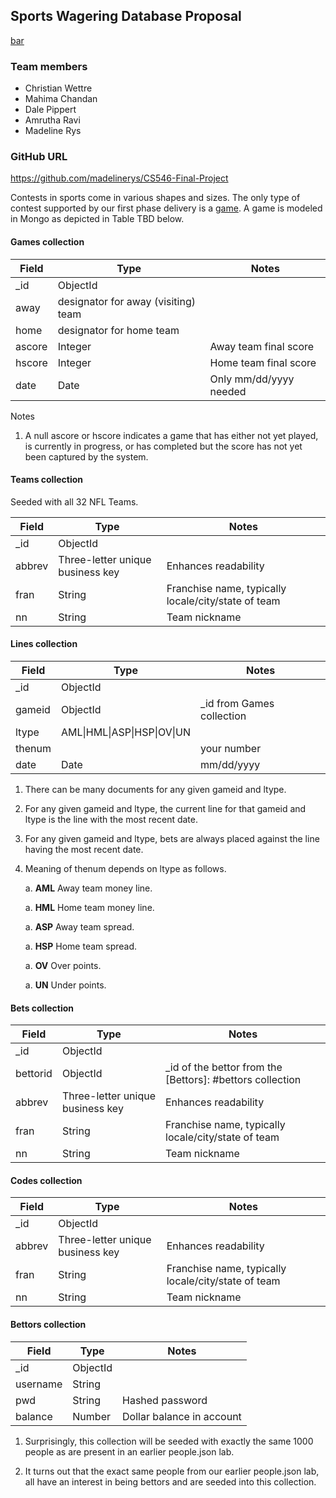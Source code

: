 ## Sports Wagering Database Proposal

[bar]

### Team members

- Christian Wettre
- Mahima Chandan
- Dale Pippert
- Amrutha Ravi
- Madeline Rys


### GitHub URL

https://github.com/madelinerys/CS546-Final-Project

Contests in sports come in various shapes and sizes. The only type of contest
supported by our first phase delivery is a <a href=#game>game</a>. A game is
modeled in Mongo as depicted in Table TBD below.

#### Games collection

<table>
  <thead>
    <tr>
      <th>Field</th><th>Type</th><th>Notes</th>
    </tr>
  </thead>
  <tbody>
    <tr>
      <td>_id</td>
      <td>ObjectId</td>
      <td></td>
    </tr>
    <tr>
      <td>away</td>
      <td>designator for away (visiting) team</td>
      <td></td>
    </tr>
    <tr>
      <td>home</td>
      <td>designator for home team</td>
      <td></td>
    </tr>
    <tr>
      <td>ascore</td>
      <td>Integer</td>
      <td>Away team final score</td>
    </tr>
    <tr>
      <td>hscore</td>
      <td>Integer</td>
      <td>Home team final score</td>
    </tr>
    <tr>
      <td>date</td>
      <td>Date</td>
      <td>Only mm/dd/yyyy needed</td>
    </tr>
  </tbody>
</table>

Notes

1. A null ascore or hscore indicates a game that has either not yet played, is currently 
in progress, or has completed but the score has not yet been captured by the system.

#### Teams collection
Seeded with all 32 NFL Teams.

<table>
  <thead>
    <tr>
      <th>Field</th><th>Type</th><th>Notes</th>
    </tr>
  </thead>
  <tbody>
    <tr>
      <td>_id</td>
      <td>ObjectId</td>
      <td></td>
    </tr>
    <tr>
      <td>abbrev</td>
      <td>Three-letter unique business key</td>
      <td>Enhances readability</td>
    </tr>
    <tr>
      <td>fran</td>
      <td>String</td>
      <td>Franchise name, typically locale/city/state of team</td>
    </tr>
    <tr>
      <td>nn</td>
      <td>String</td>
      <td>Team nickname</td>
    </tr>
  </tbody>
</table>

[bar]: #boo "Boobar collection"
#### Lines collection

<table>
  <thead>
    <tr>
      <th>Field</th><th>Type</th><th>Notes</th>
    </tr>
  </thead>
  <tbody>
    <tr>
      <td>_id</td>
      <td>ObjectId</td>
      <td></td>
    </tr>
    <tr>
      <td>gameid</td>
      <td>ObjectId</td>
      <td>_id from Games collection</td>
    </tr>
    <tr>
      <td>ltype</td>
      <td>AML|HML|ASP|HSP|OV|UN</td>
      <td></td>
    </tr>
    <tr>
      <td>thenum</td>
      <td></td>
      <td>your number</td>
    </tr>
    <tr>
      <td>date</td>
      <td>Date</td>
      <td>mm/dd/yyyy</td>
    </tr>
  </tbody>
</table>

1. There can be many documents for any given gameid and ltype.

1. For any given gameid and ltype, the current line for that gameid
and ltype is the line with the most recent date.

1. For any given gameid and ltype, bets are always placed against
the line having the most recent date.

1. Meaning of thenum depends on ltype as follows.

    a. **AML** Away team money line.

    a. **HML** Home team money line.

    a. **ASP** Away team spread.
    
    a. **HSP** Home team spread.
    
    a. **OV** Over points.

    a. **UN** Under points.

#### Bets collection

<table>
  <thead>
    <tr>
      <th>Field</th><th>Type</th><th>Notes</th>
    </tr>
  </thead>
  <tbody>
    <tr>
      <td>_id</td>
      <td>ObjectId</td>
      <td></td>
    </tr>
    <tr>
      <td>bettorid</td>
      <td>ObjectId</td>
      <td>_id of the bettor from the [Bettors]: #bettors collection</td>
    </tr>
    <tr>
      <td>abbrev</td>
      <td>Three-letter unique business key</td>
      <td>Enhances readability</td>
    </tr>
    <tr>
      <td>fran</td>
      <td>String</td>
      <td>Franchise name, typically locale/city/state of team</td>
    </tr>
    <tr>
      <td>nn</td>
      <td>String</td>
      <td>Team nickname</td>
    </tr>
  </tbody>
</table>

#### Codes collection

<table>
  <thead>
    <tr>
      <th>Field</th><th>Type</th><th>Notes</th>
    </tr>
  </thead>
  <tbody>
    <tr>
      <td>_id</td>
      <td>ObjectId</td>
      <td></td>
    </tr>
    <tr>
      <td>abbrev</td>
      <td>Three-letter unique business key</td>
      <td>Enhances readability</td>
    </tr>
    <tr>
      <td>fran</td>
      <td>String</td>
      <td>Franchise name, typically locale/city/state of team</td>
    </tr>
    <tr>
      <td>nn</td>
      <td>String</td>
      <td>Team nickname</td>
    </tr>
  </tbody>
</table>

<h4 id="bettors">Bettors collection</h2>

<table>
  <thead>
    <tr>
      <th>Field</th><th>Type</th><th>Notes</th>
    </tr>
  </thead>
  <tbody>
    <tr>
      <td>_id</td>
      <td>ObjectId</td>
      <td></td>
    </tr>
    <tr>
      <td>username</td>
      <td>String</td>
      <td></td>
    </tr>
    <tr>
      <td>pwd</td>
      <td>String</td>
      <td>Hashed password</td>
    </tr>
    <tr>
      <td>balance</td>
      <td>Number</td>
      <td>Dollar balance in account</td>
    </tr>
</tbody>
</table>

1. Surprisingly, this collection will be seeded with exactly the same 1000 people
as are present in an earlier people.json lab.

1. It turns out that the exact same people from our earlier people.json lab, all
have an interest in being bettors and are seeded into this collection.
